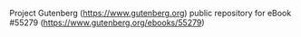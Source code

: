Project Gutenberg (https://www.gutenberg.org) public repository for
eBook #55279 (https://www.gutenberg.org/ebooks/55279)
